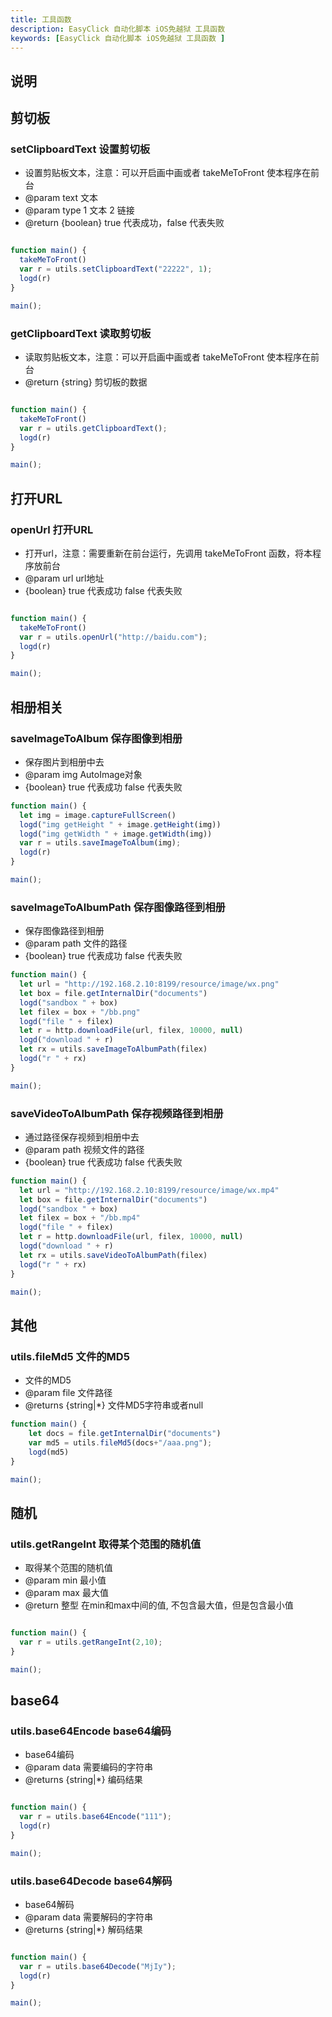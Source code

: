 ```yaml
---
title: 工具函数 
description: EasyClick 自动化脚本 iOS免越狱 工具函数 
keywords: [EasyClick 自动化脚本 iOS免越狱 工具函数 ]
---
```


## 说明

## 剪切板

### setClipboardText 设置剪切板

* 设置剪贴板文本，注意：可以开启画中画或者 takeMeToFront 使本程序在前台
* @param text 文本
* @param type 1 文本 2 链接
* @return {boolean} true 代表成功，false 代表失败

```javascript

function main() {
  takeMeToFront()
  var r = utils.setClipboardText("22222", 1);
  logd(r)
}

main();
```

### getClipboardText 读取剪切板

* 读取剪贴板文本，注意：可以开启画中画或者 takeMeToFront 使本程序在前台
* @return {string} 剪切板的数据

```javascript

function main() {
  takeMeToFront()
  var r = utils.getClipboardText();
  logd(r)
}

main();
```

## 打开URL

### openUrl 打开URL

* 打开url，注意：需要重新在前台运行，先调用 takeMeToFront 函数，将本程序放前台
* @param url url地址
* {boolean} true 代表成功 false 代表失败

```javascript

function main() {
  takeMeToFront()
  var r = utils.openUrl("http://baidu.com");
  logd(r)
}

main();
```

## 相册相关

### saveImageToAlbum 保存图像到相册

* 保存图片到相册中去
* @param img AutoImage对象
* {boolean} true 代表成功 false 代表失败

```javascript
function main() {
  let img = image.captureFullScreen()
  logd("img getHeight " + image.getHeight(img))
  logd("img getWidth " + image.getWidth(img))
  var r = utils.saveImageToAlbum(img);
  logd(r)
}

main();
```

### saveImageToAlbumPath 保存图像路径到相册

* 保存图像路径到相册
* @param path 文件的路径
* {boolean} true 代表成功 false 代表失败

```javascript
function main() {
  let url = "http://192.168.2.10:8199/resource/image/wx.png"
  let box = file.getInternalDir("documents")
  logd("sandbox " + box)
  let filex = box + "/bb.png"
  logd("file " + filex)
  let r = http.downloadFile(url, filex, 10000, null)
  logd("download " + r)
  let rx = utils.saveImageToAlbumPath(filex)
  logd("r " + rx)
}

main();
```

### saveVideoToAlbumPath 保存视频路径到相册

* 通过路径保存视频到相册中去
* @param path 视频文件的路径
* {boolean} true 代表成功 false 代表失败

```javascript
function main() {
  let url = "http://192.168.2.10:8199/resource/image/wx.mp4"
  let box = file.getInternalDir("documents")
  logd("sandbox " + box)
  let filex = box + "/bb.mp4"
  logd("file " + filex)
  let r = http.downloadFile(url, filex, 10000, null)
  logd("download " + r)
  let rx = utils.saveVideoToAlbumPath(filex)
  logd("r " + rx)
}

main();
```


## 其他

### utils.fileMd5 文件的MD5
* 文件的MD5
* @param file 文件路径
* @returns {string|*} 文件MD5字符串或者null
```javascript
function main() {
    let docs = file.getInternalDir("documents")
    var md5 = utils.fileMd5(docs+"/aaa.png");
    logd(md5)
}

main();
```


## 随机

### utils.getRangeInt 取得某个范围的随机值

* 取得某个范围的随机值
* @param min 最小值
* @param max 最大值
* @return 整型 在min和max中间的值, 不包含最大值，但是包含最小值

```javascript

function main() {
  var r = utils.getRangeInt(2,10);
}

main();
```

## base64
### utils.base64Encode base64编码

* base64编码
* @param data 需要编码的字符串
* @returns {string|*} 编码结果

```javascript

function main() {
  var r = utils.base64Encode("111");
  logd(r)
}

main();
```


### utils.base64Decode base64解码

* base64解码
* @param data 需要解码的字符串
* @returns {string|*} 解码结果

```javascript

function main() {
  var r = utils.base64Decode("MjIy");
  logd(r)
}

main();
```
